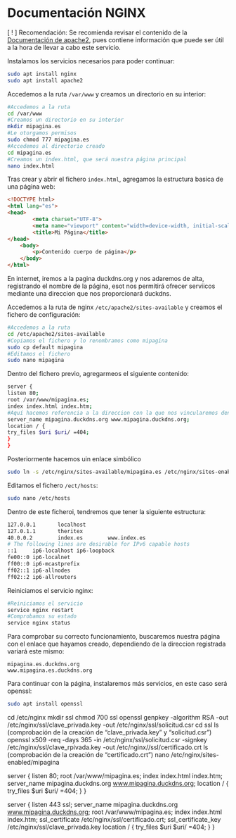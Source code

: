 <!--Esto es un modelo, está en edicion-->
# Documentación NGINX

[ ! ] Recomendación: Se recomienda revisar el contenido de la [Documentación de apache2](https://github.com/Theritex/LinuxGuide/blob/main/WebPage/Apache2/Documentation.md), pues contiene información que puede ser útil a la hora de llevar a cabo este servicio.

Instalamos los servicios necesarios para poder continuar:
```bash
sudo apt install nginx
sudo apt install apache2
```
Accedemos a la ruta `/var/www` y creamos un directorio en su interior:
```bash
#Accedemos a la ruta
cd /var/www
#Creamos un directorio en su interior
mkdir mipagina.es
#Le otorgamos permisos
sudo chmod 777 mipagina.es
#Accedemos al directorio creado
cd mipagina.es
#Creamos un index.html, que será nuestra página principal
nano index.html
```
Tras crear y abrir el fichero `index.html`, agregamos la estructura basica de una página web:
```html
<!DOCTYPE html>
<html lang="es">
<head>
    	<meta charset="UTF-8">
    	<meta name="viewport" content="width=device-width, initial-scale=1.0">
    	<title>Mi Página</title>
</head>
	<body>
    	<p>Contenido cuerpo de página</p>
	</body>
</html>
```
En internet, iremos a la pagina duckdns.org y nos adaremos de alta, registrando el nombre de la página, esot nos permitirá ofrecer serviicos mediante una direccion que nos proporcionará duckdns.

Accedemos a la ruta de nginx `/etc/apache2/sites-available` y creamos el fichero de configuración:
```bash
#Accedemos a la ruta
cd /etc/apache2/sites-available
#Copiamos el fichero y lo renombramos como mipagina
sudo cp default mipagina
#Editamos el fichero
sudo nano mipagina
```
Dentro del fichero previo, agregarmeos el siguiente contenido:
```bash
server {
listen 80;
root /var/www/mipagina.es;
index index.html index.htm;
#Aquí hacemos referencia a la direccion con la que nos vincularemos dentro de duckDNS
server_name mipagina.duckdns.org www.mipagina.duckdns.org;
location / {
try_files $uri $uri/ =404;
}
}
```
Posteriormente hacemos uin enlace simbólico
```bash
sudo ln -s /etc/nginx/sites-available/mipagina.es /etc/nginx/sites-enabled/mipagina.es 
```
Editamos el  fichero `/ect/hosts`:
```bash
sudo nano /etc/hosts
```
Dentro de este ficheroi, tendremos que tener la siguiente estructura:
```bash
127.0.0.1       localhost
127.0.1.1       theritex
40.0.0.2        index.es        www.index.es
# The following lines are desirable for IPv6 capable hosts
::1     ip6-localhost ip6-loopback
fe00::0 ip6-localnet
ff00::0 ip6-mcastprefix
ff02::1 ip6-allnodes
ff02::2 ip6-allrouters
```
Reiniciamos el servicio nginx:
```bash
#Reiniciamos el servicio
service nginx restart
#Comprobamos su estado
service nginx status
```
Para comprobar su correcto funcionamiento, buscaremos nuestra página con el enlace que hayamos creado, dependiendo de la direccion registrada variará este mismo:
```net
mipagina.es.duckdns.org
www.mipagina.es.duckdns.org
```
Para continuar con la página, instalaremos más servicios, en este caso será openssl:
```bash
sudo apt install openssl
```
cd /etc/nginx
mkdir ssl
chmod 700 ssl
openssl genpkey -algorithm RSA -out /etc/nginx/ssl/clave_privada.key -out /etc/nginx/ssl/solicitud.csr
cd ssl
ls (comprobación de la creación de “clave_privada.key” y “solicitud.csr”)
openssl x509 -req -days 365  -in /etc/nginx/ssl/solicitud.csr -signkey /etc/nginx/ssl/clave_rpivada.key -out /etc/nginx//ssl/certificado.crt
ls (comprobación de la creación de “certificado.crt”)
nano /etc/nginx/sites-enabled/mipagina

server {
listen 80;
root /var/www/mipagina.es;
index index.html index.htm;
server_name mipagina.duckdns.org www.mipagina.duckdns.org;
location / {
try_files $uri $uri/ =404;
}
}

server {
listen 443 ssl;
server_name mipagina.duckdns.org www.mipagina.duckdns.org;
root /var/www/mipagina.es;
index index.html index.htm;
ssl_certificate /etc/nginx/ssl/certificado.crt;
ssl_certificate_key /etc/nginx/ssl/clave_privada.key
location / {
try_files $uri $uri/ =404;
}
}

